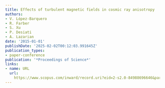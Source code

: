 ```yaml
---
title: Effects of turbulent magnetic fields in cosmic ray anisotropy
authors:
- V. López-Barquero
- R. Farber
- S. Xu
- P. Desiati
- A. Lazarian
date: '2015-01-01'
publishDate: '2025-02-02T00:12:03.991645Z'
publication_types:
- paper-conference
publication: '*Proceedings of Science*'
links:
- name: URL
  url: 
    https://www.scopus.com/inward/record.uri?eid=2-s2.0-84988696646&partnerID=40&md5=b3192b90f011c443d6437ed03596406e
---
```

